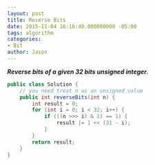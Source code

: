 ```yaml
---
layout: post
title: Reverse Bits
date: 2015-11-04 16:16:49.000000000 -05:00
tags: algorithm
categories:
- Bit
author: Jason
---
```

<p><strong><em>Reverse bits of a given 32 bits unsigned integer.</em></strong></p>


``` java
public class Solution {
    // you need treat n as an unsigned value
    public int reverseBits(int n) {
        int result = 0;
        for (int i = 0; i < 32; i++) {
            if (((n >>> i) & 1) == 1) {
                result |= 1 << (31 - i);
            }
        }
        return result;
    }
}
```
